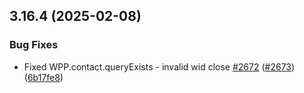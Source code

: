 ## 3.16.4 (2025-02-08)


### Bug Fixes

* Fixed WPP.contact.queryExists - invalid wid close [#2672](https://github.com/wppconnect-team/wa-js/issues/2672) ([#2673](https://github.com/wppconnect-team/wa-js/issues/2673)) ([6b17fe8](https://github.com/wppconnect-team/wa-js/commit/6b17fe8af80fa23aa0a1d8bbb7c23d5eb82457d9))



